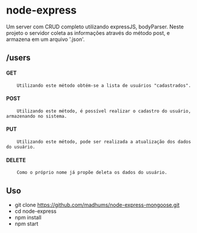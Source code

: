 # node-express

  Um server com CRUD completo utilizando expressJS, bodyParser.
  Neste projeto o servidor coleta as informações através do método post, e armazena em um arquivo '.json'.
  
  ## /users
  
  #### GET
        Utilizando este método obtém-se a lista de usuários "cadastrados".
  
  #### POST
        Utilizando este método, é possível realizar o cadastro do usuário, armazenando no sistema.
  
  #### PUT
        Utilizando este método, pode ser realizada a atualização dos dados do usuário.
  
  #### DELETE
        Como o próprio nome já propõe deleta os dados do usuário.
   
## Uso

  - git clone https://github.com/madhums/node-express-mongoose.git
  - cd node-express
  - npm install
  - npm start
